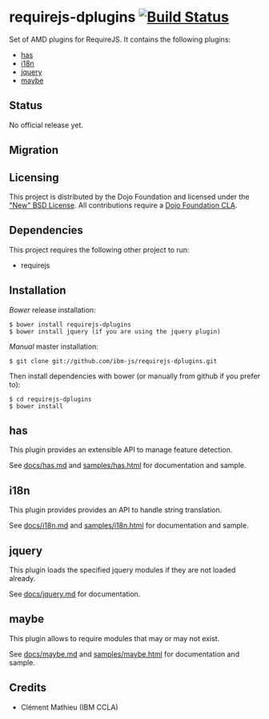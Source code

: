 # requirejs-dplugins [![Build Status](https://travis-ci.org/ibm-js/requirejs-dplugins.png?branch=master)](https://travis-ci.org/ibm-js/requirejs-dplugins)

Set of AMD plugins for RequireJS. It contains the following plugins:

 * [has](#has)
 * [i18n](#i18n)
 * [jquery](#jquery)
 * [maybe](#maybe)

## Status

No official release yet.

## Migration

## Licensing

This project is distributed by the Dojo Foundation and licensed under the ["New" BSD License](./LICENSE).
All contributions require a [Dojo Foundation CLA](http://dojofoundation.org/about/claForm).

## Dependencies

This project requires the following other project to run:

 * requirejs

## Installation

_Bower_ release installation:

    $ bower install requirejs-dplugins
    $ bower install jquery (if you are using the jquery plugin)

_Manual_ master installation:

    $ git clone git://github.com/ibm-js/requirejs-dplugins.git

Then install dependencies with bower (or manually from github if you prefer to):

	$ cd requirejs-dplugins
	$ bower install


## has
This plugin provides an extensible API to manage feature detection.

See [docs/has.md](./docs/has.md) and [samples/has.html](./samples/has.html) for documentation and sample.

## i18n
This plugin provides provides an API to handle string translation.

See [docs/i18n.md](./docs/i18n.md) and [samples/i18n.html](./samples/i18n.html) for documentation and sample.

## jquery
This plugin loads the specified jquery modules if they are not loaded already.

See [docs/jquery.md](./docs/jquery.md) for documentation.

## maybe
This plugin allows to require modules that may or may not exist.

See [docs/maybe.md](./docs/maybe.md) and [samples/maybe.html](./samples/maybe.html) for documentation and sample.



## Credits

* Clément Mathieu (IBM CCLA)

